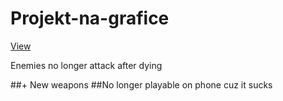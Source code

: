 # Projekt-na-grafice
[View](https://pablomikes.github.io/Projekt-na-grafice/)
<p>Enemies no longer attack after dying</p>
##+ New weapons
##No longer playable on phone cuz it sucks
